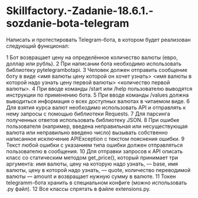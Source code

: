 # Skillfactory.-Zadanie-18.6.1.-sozdanie-bota-telegram

Написать и протестировать Telegram-бота, в котором будет реализован следующий функционал:

1 Бот возвращает цену на определённое количество валюты (евро, доллар или рубль).
2 При написании бота необходимо использовать библиотеку pytelegrambotapi.
3 Человек должен отправить сообщение боту в виде <имя валюты цену которой он хочет узнать> <имя валюты в которой надо узнать цену первой валюты> <количество первой валюты>.
4 При вводе команды /start или /help пользователю выводятся инструкции по применению бота.
5 При вводе команды /values должна выводиться информация о всех доступных валютах в читаемом виде.
6 Для взятия курса валют необходимо использовать API и отправлять к нему запросы с помощью библиотеки Requests.
7 Для парсинга полученных ответов использовать библиотеку JSON.
8 При ошибке пользователя (например, введена неправильная или несуществующая валюта или неправильно введено число) вызывать собственно написанное исключение APIException с текстом пояснения ошибки.
9 Текст любой ошибки с указанием типа ошибки должен отправляться пользователю в сообщения.
10 Для отправки запросов к API описать класс со статическим методом get_price(), который принимает три аргумента: имя валюты, цену на которую надо узнать, — base, имя валюты, цену в которой надо узнать, — quote, количество переводимой валюты — amount и возвращает нужную сумму в валюте.
11 Токен telegramm-бота хранить в специальном конфиге (можно использовать .py файл).
12 Все классы спрятать в файле extensions.py.
